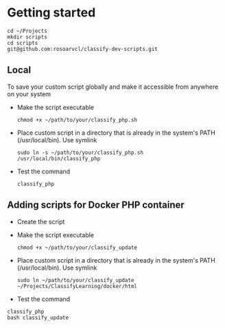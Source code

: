 # Getting started

```
cd ~/Projects
mkdir scripts
cd scripts
git@github.com:rosoarvcl/classify-dev-scripts.git
```

## Local
To save your custom script globally and make it accessible from anywhere on your system

- Make the script executable

    `chmod +x ~/path/to/your/classify_php.sh`

- Place custom script in a directory that is already in the system's PATH (/usr/local/bin). Use symlink

    `sudo ln -s ~/path/to/your/classify_php.sh /usr/local/bin/classify_php`

- Test the command

    `classify_php`

## Adding scripts for Docker PHP container

- Create the script
- Make the script executable

    `chmod +x ~/path/to/your/classify_update`

- Place custom script in a directory that is already in the system's PATH (/usr/local/bin). Use symlink

    `sudo ln ~/path/to/your/classify_update ~/Projects/ClassifyLearning/docker/html`

- Test the command

```
classify_php
bash classify_update
```